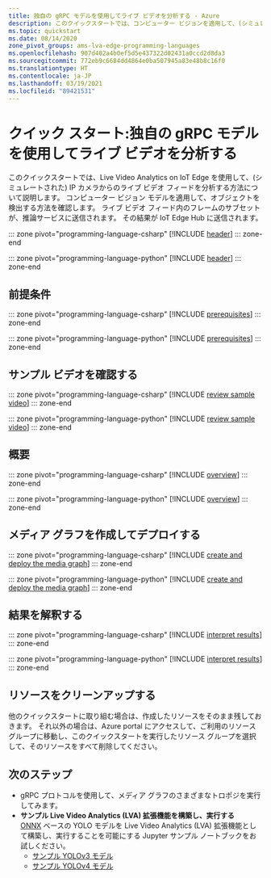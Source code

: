 ```yaml
---
title: 独自の gRPC モデルを使用してライブ ビデオを分析する - Azure
description: このクイックスタートでは、コンピューター ビジョンを適用して、(シミュレートされた) IP カメラからのライブ ビデオ フィードを分析します。
ms.topic: quickstart
ms.date: 08/14/2020
zone_pivot_groups: ams-lva-edge-programming-languages
ms.openlocfilehash: 907d402a4b0ef5d5e437322d02431a0ccd2d8da3
ms.sourcegitcommit: 772eb9c6684dd4864e0ba507945a83e48b8c16f0
ms.translationtype: HT
ms.contentlocale: ja-JP
ms.lasthandoff: 03/19/2021
ms.locfileid: "89421531"
---
```

# <a name="quickstart-analyze-live-video-by-using-your-own-grpc-model"></a>クイック スタート:独自の gRPC モデルを使用してライブ ビデオを分析する

このクイックスタートでは、Live Video Analytics on IoT Edge を使用して、(シミュレートされた) IP カメラからのライブ ビデオ フィードを分析する方法について説明します。 コンピューター ビジョン モデルを適用して、オブジェクトを検出する方法を確認します。 ライブ ビデオ フィード内のフレームのサブセットが、推論サービスに送信されます。 その結果が IoT Edge Hub に送信されます。

::: zone pivot="programming-language-csharp"
[!INCLUDE [header](includes/analyze-live-video-your-grpc-model-quickstart/csharp/header.md)]
::: zone-end

::: zone pivot="programming-language-python"
[!INCLUDE [header](includes/analyze-live-video-your-grpc-model-quickstart/python/header.md)]
::: zone-end

## <a name="prerequisites"></a>前提条件

::: zone pivot="programming-language-csharp"
[!INCLUDE [prerequisites](includes/analyze-live-video-your-grpc-model-quickstart/csharp/prerequisites.md)]
::: zone-end

::: zone pivot="programming-language-python"
[!INCLUDE [prerequisites](includes/analyze-live-video-your-grpc-model-quickstart/python/prerequisites.md)]
::: zone-end

## <a name="review-the-sample-video"></a>サンプル ビデオを確認する

::: zone pivot="programming-language-csharp"
[!INCLUDE [review sample video](includes/analyze-live-video-your-grpc-model-quickstart/csharp/review-sample-video.md)]
::: zone-end

::: zone pivot="programming-language-python"
[!INCLUDE [review sample video](includes/analyze-live-video-your-grpc-model-quickstart/python/review-sample-video.md)]
::: zone-end

## <a name="overview"></a>概要

::: zone pivot="programming-language-csharp"
[!INCLUDE [overview](includes/analyze-live-video-your-grpc-model-quickstart/csharp/overview.md)]
::: zone-end

::: zone pivot="programming-language-python"
[!INCLUDE [overview](includes/analyze-live-video-your-grpc-model-quickstart/python/overview.md)]
::: zone-end

## <a name="create-and-deploy-the-media-graph"></a>メディア グラフを作成してデプロイする

::: zone pivot="programming-language-csharp"
[!INCLUDE [create and deploy the media graph](includes/analyze-live-video-your-grpc-model-quickstart/csharp/create-deploy-media-graph.md)]
::: zone-end

::: zone pivot="programming-language-python"
[!INCLUDE [create and deploy the media graph](includes/analyze-live-video-your-grpc-model-quickstart/python/create-deploy-media-graph.md)]
::: zone-end

## <a name="interpret-results"></a>結果を解釈する

::: zone pivot="programming-language-csharp"
[!INCLUDE [interpret results](includes/analyze-live-video-your-grpc-model-quickstart/csharp/interpret-results.md)]
::: zone-end

::: zone pivot="programming-language-python"
[!INCLUDE [interpret results](includes/analyze-live-video-your-grpc-model-quickstart/python/interpret-results.md)]
::: zone-end

## <a name="clean-up-resources"></a>リソースをクリーンアップする

他のクイックスタートに取り組む場合は、作成したリソースをそのまま残しておきます。 それ以外の場合は、Azure portal にアクセスして、ご利用のリソース グループに移動し、このクイックスタートを実行したリソース グループを選択して、そのリソースをすべて削除してください。

## <a name="next-steps"></a>次のステップ

* gRPC プロトコルを使用して、メディア グラフのさまざまなトロポジを実行してみます。
* **サンプル Live Video Analytics (LVA) 拡張機能を構築し、実行する**
<br/>[ONNX](http://onnx.ai/) ベースの YOLO モデルを Live Video Analytics (LVA) 拡張機能として構築し、実行することを可能にする Jupyter サンプル ノートブックをお試しください。
    * [サンプル YOLOv3 モデル](https://github.com/Azure/live-video-analytics/tree/master/utilities/video-analysis/notebooks/Yolo/yolov3/yolov3-grpc-icpu-onnx/readme.md)
    * [サンプル YOLOv4 モデル](https://github.com/Azure/live-video-analytics/blob/master/utilities/video-analysis/notebooks/Yolo/yolov4/yolov4-grpc-icpu-onnx/readme.md)


